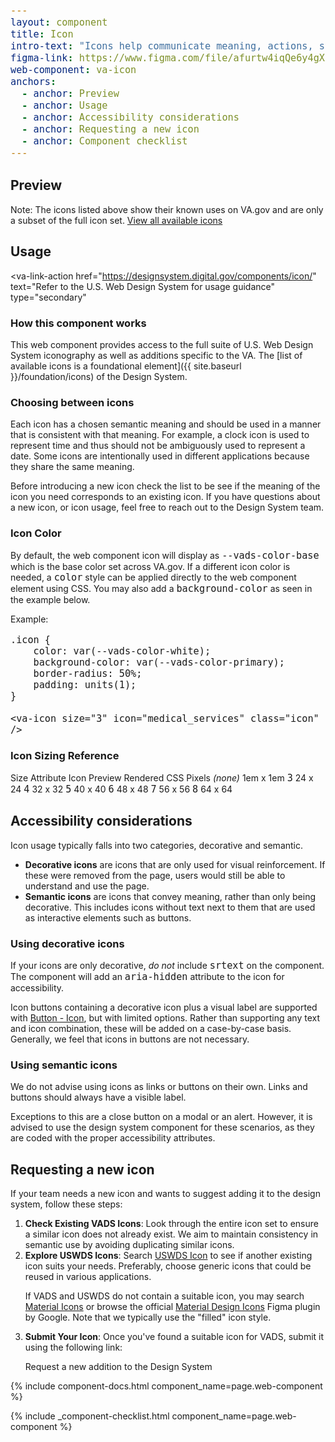 ```yaml
---
layout: component
title: Icon
intro-text: "Icons help communicate meaning, actions, status, or feedback. This component provides an easy way to access the foundational iconography of the Design System."
figma-link: https://www.figma.com/file/afurtw4iqQe6y4gXfNfkkk/VADS-Component-Library?type=design&node-id=293%3A6211&mode=design&t=TEFuX0eQQAyBV7Xh-1
web-component: va-icon
anchors:
  - anchor: Preview
  - anchor: Usage
  - anchor: Accessibility considerations
  - anchor: Requesting a new icon
  - anchor: Component checklist
---
```


<style>
  /* Custom Page Styles */ 
  .icon-grid {
    display: grid;
    grid-template-columns: repeat(auto-fit, minmax(180px, 1fr));
    gap: 16px;
  }

  .icon-card {
    display: flex;
    flex-direction: column;
    align-items: center;
    justify-content: center;
    border: 1px solid #1b1b1b;
    text-align: center;
    background-color: #fff;
    aspect-ratio: 1 / 1;
  }

  .icon-label {
    margin-top: .5rem;
  }

  .icon-example {
    align-items: center;
    display: flex;
    gap: .5rem;
    margin-bottom: 1rem;
  }

  .icon {
    background-color: var(--vads-color-primary);
    border-radius: 50%;
    color: var(--vads-color-white);
    padding: .5rem;
  }

  .icon-table {
    background: #fff;
    border-collapse: collapse;
    width: 100%;
  }

  .icon-table th {
    background: #dfe1e2;
    width: 33%;
  }

  .icon-table th:last-child {
    width: 67%;
    text-align: left;
  }

  .icon-table tr > * {
    border: 1px solid #1b1b1b;
    padding: .5rem;
  }

  /* TODO: Normalize Roboto Mono */
  /* Reference: https://designsystem.digital.gov/design-tokens/typesetting/overview/ */
  code {
    font-size: calc(1rem * .95);
  }

</style>

## Preview
<div class="vads-u-margin-bottom--3">
  <va-radio
    label="Sort icons by:"
    id="sort-icons-radio"
    onChange="sortIcons()"
  >
    <va-radio-option
      label="Category"
      name="sort-icons"
      value="category"
    />
    <va-radio-option
      label="Icon Name (A-Z)"
      name="sort-icons"
      value="name"
      checked
    />
  </va-radio> 
</div>

<div id="icons-container" class="icons-container vads-u-margin-bottom--3">
  <!-- The table will be dynamically rendered here -->
</div>

<va-alert status="info" slim>
  Note: The icons listed above show their known uses on VA.gov and are only a subset of the full icon set. <a href="{{ storybook_path }}/storybook/?path=/story/uswds-va-icon--icons">View all available icons</a>
</va-alert>

## Usage

<va-link-action
  href="https://designsystem.digital.gov/components/icon/"
  text="Refer to the U.S. Web Design System for usage guidance"
  type="secondary"
></va-link-action>

### How this component works

This web component provides access to the full suite of U.S. Web Design System iconography as well as additions specific to the VA. The [list of available icons is a foundational element]({{ site.baseurl }}/foundation/icons) of the Design System.

### Choosing between icons

Each icon has a chosen semantic meaning and should be used in a manner that is consistent with that meaning. For example, a clock icon is used to represent time and thus should not be ambiguously used to represent a date. Some icons are intentionally used in different applications because they share the same meaning.

Before introducing a new icon check the list to be see if the meaning of the icon you need corresponds to an existing icon. If you have questions about a new icon, or icon usage, feel free to reach out to the Design System team.

### Icon Color

By default, the web component icon will display as `--vads-color-base` which is the base color set across VA.gov. If a different icon color is needed, a `color` style can be applied directly to the web component element using CSS. You may also add a `background-color` as seen in the example below.

<div class="icon-example">
  Example: <va-icon size="3" icon="medical_services" class="icon" />
</div>

```
.icon {
    color: var(--vads-color-white);
    background-color: var(--vads-color-primary);
    border-radius: 50%;
    padding: units(1);
}

<va-icon size="3" icon="medical_services" class="icon" />
```

### Icon Sizing Reference

<va-table table-type="bordered">
  <va-table-row>
    <span>Size Attribute</span>
    <span>Icon Preview</span>
    <span>Rendered CSS Pixels</span>
  </va-table-row>
  <va-table-row>
    <span><i>(none)</i></span>
    <span><va-icon icon="search" /></span>
    <span>1em x 1em</span>
  </va-table-row>
  <va-table-row>
    <span><code class="code vads-u-border--1px vads-u-border-color--gray-light">3</code></span>
    <span><va-icon icon="search" size="3" /></span>
    <span>24 x 24</span>
  </va-table-row>
  <va-table-row>
    <span><code class="code vads-u-border--1px vads-u-border-color--gray-light">4</code></span>
    <span><va-icon icon="search" size="4" /></span>
    <span>32 x 32</span>
  </va-table-row>
  <va-table-row>
    <span><code class="code vads-u-border--1px vads-u-border-color--gray-light">5</code></span>
    <span><va-icon icon="search" size="5" /></span>
    <span>40 x 40</span>
  </va-table-row>
  <va-table-row>
    <span><code class="code vads-u-border--1px vads-u-border-color--gray-light">6</code></span>
    <span><va-icon icon="search" size="6" /></span>
    <span>48 x 48</span>
  </va-table-row>
  <va-table-row>
    <span><code class="code vads-u-border--1px vads-u-border-color--gray-light">7</code></span>
    <span><va-icon icon="search" size="7" /></span>
    <span>56 x 56</span>
  </va-table-row>
  <va-table-row>
    <span><code class="code vads-u-border--1px vads-u-border-color--gray-light">8</code></span>
    <span><va-icon icon="search" size="8" /></span>
    <span>64 x 64</span>
  </va-table-row>
</va-table>

## Accessibility considerations
Icon usage typically falls into two categories, decorative and semantic.

- **Decorative icons** are icons that are only used for visual reinforcement. If these were removed from the page, users would still be able to understand and use the page.
- **Semantic icons** are icons that convey meaning, rather than only being decorative. This includes icons without text next to them that are used as interactive elements such as buttons.

### Using decorative icons

If your icons are only decorative, _do not_ include <code>srtext</code> on the component. The component will add an <code>aria-hidden</code> attribute to the icon for accessibility.

Icon buttons containing a decorative icon plus a visual label are supported with <a href="{{ site.baseurl }}/components/button-icon">Button - Icon</a>, but with limited options. Rather than supporting any text and icon combination, these will be added on a case-by-case basis. Generally, we feel that icons in buttons are not necessary.

### Using semantic icons

We do not advise using icons as links or buttons on their own. Links and buttons should always have a visible label.

Exceptions to this are a close button on a modal or an alert. However, it is advised to use the design system component for these scenarios, as they are coded with the proper accessibility attributes.

## Requesting a new icon
<p>
  If your team needs a new icon and wants to suggest adding it to the design system, follow these steps:
</p>

<ol>
  <li>
    <strong>Check Existing VADS Icons</strong>:
    Look through the entire icon set to ensure a similar icon does not already exist. We aim to maintain consistency in semantic use by avoiding duplicating similar icons.
    </li>
    <li>
      <strong>Explore USWDS Icons</strong>:
      Search
      <a href="https://designsystem.digital.gov/components/icon/">USWDS Icon</a> to see if another existing icon suits your
      needs. Preferably, choose generic icons that could be reused in various applications.
      <p>If VADS and USWDS do not contain a suitable icon, you may search <a href="https://fonts.google.com/icons">Material
          Icons</a> or browse the official <a href="https://www.figma.com/community/file/1014241558898418245/material-design-icons">Material Design Icons</a> Figma plugin by Google. Note that we typically use the "filled" icon style.</p>
      </li>
  <li>
    <strong>Submit Your Icon</strong>: Once you've found a suitable icon for VADS, submit it using the following link:
    <p>
      <va-link-action href="{{ site.request_addition_link }}">Request a new addition to the Design System</va-link-action>
    </p>
  </li>
</ol>

{% include component-docs.html component_name=page.web-component %}

<script>
  const icons = {{ site.data.icons | jsonify }};

  function sortIcons() {
    const sortBy = document.querySelector('#sort-icons-radio :checked').value;

    if (sortBy === 'name') {
      renderIconTable(icons.sort((a, b) => a.id.localeCompare(b.id)));
    } else if (sortBy === 'category') {
      const categoryGroups = icons.reduce((groups, icon) => {
        icon.category.split(',').map((cat) => cat.trim()).forEach((category) => {
          if (!groups[category]) groups[category] = [];
          groups[category].push(icon);
        });
        return groups;
      }, {});
      renderCategoryTables(categoryGroups);
    }
  }

  function renderIconTable(sortedIcons) {
    const container = document.getElementById('icons-container');
    container.innerHTML = `
      <div class="icon-grid">
        ${sortedIcons
          .map(
            (icon) => `
            <div class="icon-card">
              <va-icon icon="${icon.id}" size="3"></va-icon>
              <div class="icon-label">
                <code>${icon.id}</code>
              </div>
            </div>
          `
          )
          .join('')}
      </div>
    `;
  }

  function renderCategoryTables(categoryGroups) {
    const container = document.getElementById('icons-container');
    const sortedCategories = Object.keys(categoryGroups).sort();
    container.innerHTML = sortedCategories
      .map(
        (category) => `
          <h3>${category}</h3>
          <table class="icon-table">
            <thead>
              <tr>
                <th>Preview</th>
                <th><code>icon</code></th>
              </tr>
            </thead>
            <tbody>
            ${categoryGroups[category]
              .map(
                (icon) => `
              <tr>
                <td class="vads-u-text-align--center">
                  <va-icon icon="${icon.id}" size="3" />
                </td>
                <td>
                  <code>${icon.id}</code>
                </td>
              </tr>
            `
              )
              .join('')}
            </tbody>
          </table>
        `
      )
      .join('');
  }

  // Initial render
  renderIconTable(icons);
</script>

{% include _component-checklist.html component_name=page.web-component %}